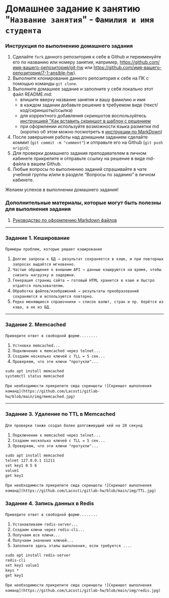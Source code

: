 # Домашнее задание к занятию "`Название занятия`" - `Фамилия и имя студента`


### Инструкция по выполнению домашнего задания

   1. Сделайте `fork` данного репозитория к себе в Github и переименуйте его по названию или номеру занятия, например, https://github.com/имя-вашего-репозитория/git-hw или  https://github.com/имя-вашего-репозитория/7-1-ansible-hw).
   2. Выполните клонирование данного репозитория к себе на ПК с помощью команды `git clone`.
   3. Выполните домашнее задание и заполните у себя локально этот файл README.md:
      - впишите вверху название занятия и вашу фамилию и имя
      - в каждом задании добавьте решение в требуемом виде (текст/код/скриншоты/ссылка)
      - для корректного добавления скриншотов воспользуйтесь [инструкцией "Как вставить скриншот в шаблон с решением](https://github.com/netology-code/sys-pattern-homework/blob/main/screen-instruction.md)
      - при оформлении используйте возможности языка разметки md (коротко об этом можно посмотреть в [инструкции  по MarkDown](https://github.com/netology-code/sys-pattern-homework/blob/main/md-instruction.md))
   4. После завершения работы над домашним заданием сделайте коммит (`git commit -m "comment"`) и отправьте его на Github (`git push origin`);
   5. Для проверки домашнего задания преподавателем в личном кабинете прикрепите и отправьте ссылку на решение в виде md-файла в вашем Github.
   6. Любые вопросы по выполнению заданий спрашивайте в чате учебной группы и/или в разделе “Вопросы по заданию” в личном кабинете.
   
Желаем успехов в выполнении домашнего задания!
   
### Дополнительные материалы, которые могут быть полезны для выполнения задания

1. [Руководство по оформлению Markdown файлов](https://gist.github.com/Jekins/2bf2d0638163f1294637#Code)

---

### Задание 1. Кеширование

`Примеры проблем, которые решает кэширование`

1. `Долгие запросы к БД → результат сохраняется в кэше, и при повторных запросах выдаётся мгновенно.`
2. `Частые обращения к внешним API → данные кэшируются на время, чтобы снизить нагрузку и задержки.`
3. `Генерация страниц сайта → готовый HTML хранится в кэше и быстро отдаётся пользователям.`
4. `Обработка файлов/изображений → результаты преобразований сохраняются и используются повторно.`
5. `Редко меняющиеся справочники → список валют, стран и пр. берётся из кэша, а не из БД.`
 

---

### Задание 2. Memcached

`Приведите ответ в свободной форме........`

1. `Устновка memcached...`
2. `Подключение к memcached через telnet...`
3. `Создаем несколько ключей с TLL = 5 сек...`
4. `Проверяем, что эти ключи "протухли"...`

```
sudo apt install memcached
systemctl status memcached
```

`При необходимости прикрепитe сюда скриншоты
![Скриншот выполнения команд](https://github.com/Lacosti/gitlab-hw/blob/main/img/memcached.jpg)`


---

### Задание 3. Удаление по TTL в Memcached

`Для проверки также создал более долгоживущий кей на 20 секунд`

1. `Подключение к memcached через telnet...`
2. `Создаем несколько ключей с TLL = 5 сек...`
3. `Проверяем, что эти ключи "протухли"...`

```
sudo apt install memcached
telnet 127.0.0.1 11211
set key1 0 5 6
value1
get key1
```

`При необходимости прикрепитe сюда скриншоты
![Скриншот выполнения команд](https://github.com/Lacosti/gitlab-hw/blob/main/img/TTL.jpg)`

### Задание 4. Запись данных в Redis

`Приведите ответ в свободной форме........`

1. `Устанавливаем redis-server...`
2. `Создаем ключи через redis-cli...`
3. `Получаем все ключи...`
4. `Получаем значения ключей...`
5. `Заполните здесь этапы выполнения, если требуется ....`
 

```
sudo apt install redis-server
redis-cli
set key1 value1
keys *
get key1
```

`При необходимости прикрепитe сюда скриншоты
![Скриншот выполнения команд](https://github.com/Lacosti/gitlab-hw/blob/main/img/redis.jpg)`
